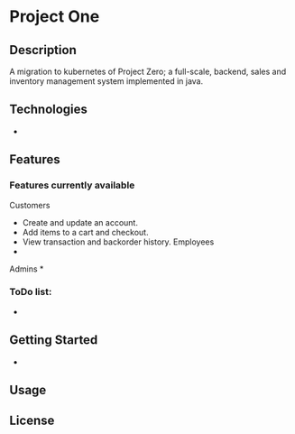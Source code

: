 # Project One

## Description

A migration to kubernetes of Project Zero; a full-scale, backend, sales and inventory management system implemented in java.

## Technologies

*

## Features
### Features currently available
Customers
* Create and update an account.
* Add items to a cart and checkout.
* View transaction and backorder history.
Employees
*
Admins
*

### ToDo list:
*

## Getting Started

>

-

## Usage

>

## License

